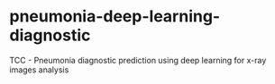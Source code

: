 # pneumonia-deep-learning-diagnostic
TCC - Pneumonia diagnostic prediction using deep learning for x-ray images analysis
